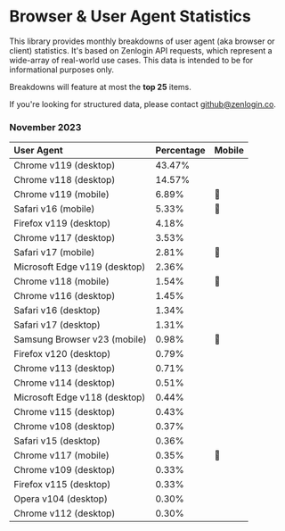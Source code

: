 # Browser & User Agent Statistics

This library provides monthly breakdowns of user agent (aka browser or client) statistics. It's based on Zenlogin API requests, which represent a wide-array of real-world use cases. This data is intended to be for informational purposes only.

Breakdowns will feature at most the **top 25** items.

If you're looking for structured data, please contact [github@zenlogin.co](mailto:github@zenlogin.co).

### November 2023
| User Agent | Percentage | Mobile |
| :--- | :--- | :--- |
| Chrome v119 (desktop) | 43.47% | |
| Chrome v118 (desktop) | 14.57% | |
| Chrome v119 (mobile) | 6.89% | 📱 |
| Safari v16 (mobile) | 5.33% | 📱 |
| Firefox v119 (desktop) | 4.18% | |
| Chrome v117 (desktop) | 3.53% | |
| Safari v17 (mobile) | 2.81% | 📱 |
| Microsoft Edge v119 (desktop) | 2.36% | |
| Chrome v118 (mobile) | 1.54% | 📱 |
| Chrome v116 (desktop) | 1.45% | |
| Safari v16 (desktop) | 1.34% | |
| Safari v17 (desktop) | 1.31% | |
| Samsung Browser v23 (mobile) | 0.98% | 📱 |
| Firefox v120 (desktop) | 0.79% | |
| Chrome v113 (desktop) | 0.71% | |
| Chrome v114 (desktop) | 0.51% | |
| Microsoft Edge v118 (desktop) | 0.44% | |
| Chrome v115 (desktop) | 0.43% | |
| Chrome v108 (desktop) | 0.37% | |
| Safari v15 (desktop) | 0.36% | |
| Chrome v117 (mobile) | 0.35% | 📱 |
| Chrome v109 (desktop) | 0.33% | |
| Firefox v115 (desktop) | 0.33% | |
| Opera v104 (desktop) | 0.30% | |
| Chrome v112 (desktop) | 0.30% | |
